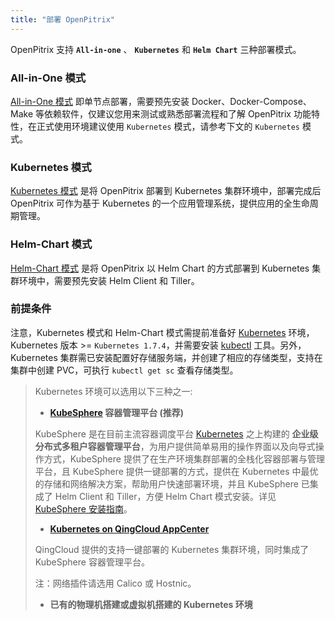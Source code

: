 ```yaml
---
title: "部署 OpenPitrix"
---
```


OpenPitrix 支持 **`All-in-one`** 、 **`Kubernetes`** 和 **`Helm Chart`** 三种部署模式。

### All-in-One 模式

[All-in-One 模式](../allinone) 即单节点部署，需要预先安装 Docker、Docker-Compose、Make 等依赖软件，仅建议您用来测试或熟悉部署流程和了解 OpenPitrix 功能特性，在正式使用环境建议使用 `Kubernetes` 模式，请参考下文的 `Kubernetes` 模式。

### Kubernetes 模式

[Kubernetes 模式](../kubernetes) 是将 OpenPitrix 部署到 Kubernetes 集群环境中，部署完成后 OpenPitrix 可作为基于 Kubernetes 的一个应用管理系统，提供应用的全生命周期管理。

### Helm-Chart 模式

[Helm-Chart 模式](../helm-chart) 是将 OpenPitrix 以 Helm Chart 的方式部署到 Kubernetes 集群环境中，需要预先安装 Helm Client 和 Tiller。


### 前提条件

注意，Kubernetes 模式和 Helm-Chart 模式需提前准备好 [Kubernetes](https://kubernetes.io/) 环境，Kubernetes 版本 >= `Kubernetes 1.7.4`，并需要安装 [kubectl](https://kubernetes.io/docs/tasks/tools/install-kubectl/) 工具。另外，Kubernetes 集群需已安装配置好存储服务端，并创建了相应的存储类型，支持在集群中创建 PVC，可执行 `kubectl get sc` 查看存储类型。

> Kubernetes 环境可以选用以下三种之一:
> * **[KubeSphere](https://kubesphere.io) 容器管理平台 (推荐)**
> 
> KubeSphere 是在目前主流容器调度平台 [Kubernetes](https://kubernetes.io) 之上构建的 **企业级分布式多租户容器管理平台**，为用户提供简单易用的操作界面以及向导式操作方式，KubeSphere 提供了在生产环境集群部署的全栈化容器部署与管理平台，且 KubeSphere 提供一键部署的方式，提供在 Kubernetes 中最优的存储和网络解决方案，帮助用户快速部署环境，并且 KubeSphere 已集成了 Helm Client 和 Tiller，方便 Helm Chart 模式安装。详见 [KubeSphere 安装指南](https://docs.kubesphere.io/)。
> 
> * **[Kubernetes on QingCloud AppCenter](https://docs.qingcloud.com/product/container/k8s)**
> 
> QingCloud 提供的支持一键部署的 Kubernetes 集群环境，同时集成了 KubeSphere 容器管理平台。
> 
> 注：网络插件请选用 Calico 或 Hostnic。
> 
> * **已有的物理机搭建或虚拟机搭建的 Kubernetes 环境**
